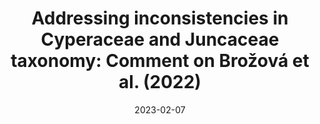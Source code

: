 ---
title: "Addressing inconsistencies in Cyperaceae and Juncaceae taxonomy: Comment on Brožová et al. (2022)"
collection: publications
permalink: /publication/Elliott et al 2023 MPE
date: 2023-02-07
venue: 'Annals of Botany'
paperurl: '/files/pdf/research/Elliott et al 2022 MPE.pdf'
link: 'https://doi.org/10.1016/j.ympev.2022.107665'
#code: 'https://'
#github: 'https://github.com/jimarcor/...'
#figshare: 'https://figshare.com/...'
citation: 'Elliott TL, Larridon I, Barrett RL, Bruhl JJ, Costa SM, Escudero M, Hipp AL, Jiménez-Mejías P, Kirschner J, Luceño M, <B>Márquez-Corro JI</B>, Martín-Bravo S, Roalson EH, Semmouri I, Spalink D, Thomas WW, Villaverde T, Wilson, KL, Muasya AM. 2023. &quot;Addressing inconsistencies in Cyperaceae and Juncaceae taxonomy: Comment on Brožová et al. (2022)&quot; <i>Molecular Phylogenetics and Evolution</i> 179: 107665. doi:10.1016/j.ympev.2022.107665'
---